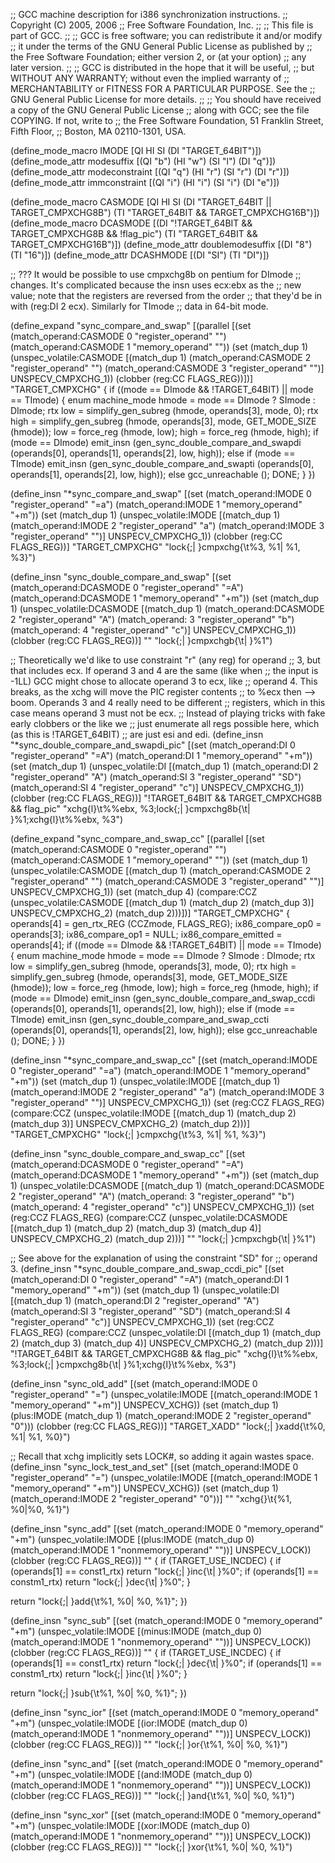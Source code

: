 ;; GCC machine description for i386 synchronization instructions.
;; Copyright (C) 2005, 2006
;; Free Software Foundation, Inc.
;;
;; This file is part of GCC.
;;
;; GCC is free software; you can redistribute it and/or modify
;; it under the terms of the GNU General Public License as published by
;; the Free Software Foundation; either version 2, or (at your option)
;; any later version.
;;
;; GCC is distributed in the hope that it will be useful,
;; but WITHOUT ANY WARRANTY; without even the implied warranty of
;; MERCHANTABILITY or FITNESS FOR A PARTICULAR PURPOSE.  See the
;; GNU General Public License for more details.
;;
;; You should have received a copy of the GNU General Public License
;; along with GCC; see the file COPYING.  If not, write to
;; the Free Software Foundation, 51 Franklin Street, Fifth Floor,
;; Boston, MA 02110-1301, USA.

(define_mode_macro IMODE [QI HI SI (DI "TARGET_64BIT")])
(define_mode_attr modesuffix [(QI "b") (HI "w") (SI "l") (DI "q")])
(define_mode_attr modeconstraint [(QI "q") (HI "r") (SI "r") (DI "r")])
(define_mode_attr immconstraint [(QI "i") (HI "i") (SI "i") (DI "e")])

(define_mode_macro CASMODE [QI HI SI (DI "TARGET_64BIT || TARGET_CMPXCHG8B")
			   (TI "TARGET_64BIT && TARGET_CMPXCHG16B")])
(define_mode_macro DCASMODE
  [(DI "!TARGET_64BIT && TARGET_CMPXCHG8B && !flag_pic")
   (TI "TARGET_64BIT && TARGET_CMPXCHG16B")])
(define_mode_attr doublemodesuffix [(DI "8") (TI "16")])
(define_mode_attr DCASHMODE [(DI "SI") (TI "DI")])

;; ??? It would be possible to use cmpxchg8b on pentium for DImode
;; changes.  It's complicated because the insn uses ecx:ebx as the
;; new value; note that the registers are reversed from the order
;; that they'd be in with (reg:DI 2 ecx).  Similarly for TImode 
;; data in 64-bit mode.

(define_expand "sync_compare_and_swap<mode>"
  [(parallel
    [(set (match_operand:CASMODE 0 "register_operand" "")
	  (match_operand:CASMODE 1 "memory_operand" ""))
     (set (match_dup 1)
	  (unspec_volatile:CASMODE
	    [(match_dup 1)
	     (match_operand:CASMODE 2 "register_operand" "")
	     (match_operand:CASMODE 3 "register_operand" "")]
	    UNSPECV_CMPXCHG_1))
     (clobber (reg:CC FLAGS_REG))])]
  "TARGET_CMPXCHG"
{
  if ((<MODE>mode == DImode && !TARGET_64BIT) || <MODE>mode == TImode)
    {
      enum machine_mode hmode = <MODE>mode == DImode ? SImode : DImode;
      rtx low = simplify_gen_subreg (hmode, operands[3], <MODE>mode, 0);
      rtx high = simplify_gen_subreg (hmode, operands[3], <MODE>mode,
				      GET_MODE_SIZE (hmode));
      low = force_reg (hmode, low);
      high = force_reg (hmode, high);
      if (<MODE>mode == DImode)
	emit_insn (gen_sync_double_compare_and_swapdi
		   (operands[0], operands[1], operands[2], low, high));
      else if (<MODE>mode == TImode)
	emit_insn (gen_sync_double_compare_and_swapti
		   (operands[0], operands[1], operands[2], low, high));
      else
	gcc_unreachable ();
      DONE;
    }
})

(define_insn "*sync_compare_and_swap<mode>"
  [(set (match_operand:IMODE 0 "register_operand" "=a")
	(match_operand:IMODE 1 "memory_operand" "+m"))
   (set (match_dup 1)
	(unspec_volatile:IMODE
	  [(match_dup 1)
	   (match_operand:IMODE 2 "register_operand" "a")
	   (match_operand:IMODE 3 "register_operand" "<modeconstraint>")]
	  UNSPECV_CMPXCHG_1))
   (clobber (reg:CC FLAGS_REG))]
  "TARGET_CMPXCHG"
  "lock{\;| }cmpxchg{<modesuffix>\t%3, %1| %1, %3}")

(define_insn "sync_double_compare_and_swap<mode>"
  [(set (match_operand:DCASMODE 0 "register_operand" "=A")
	(match_operand:DCASMODE 1 "memory_operand" "+m"))
   (set (match_dup 1)
	(unspec_volatile:DCASMODE
	  [(match_dup 1)
	   (match_operand:DCASMODE 2 "register_operand" "A")
	   (match_operand:<DCASHMODE> 3 "register_operand" "b")
	   (match_operand:<DCASHMODE> 4 "register_operand" "c")]
	  UNSPECV_CMPXCHG_1))
   (clobber (reg:CC FLAGS_REG))]
  ""
  "lock{\;| }cmpxchg<doublemodesuffix>b{\t| }%1")

;; Theoretically we'd like to use constraint "r" (any reg) for operand
;; 3, but that includes ecx.  If operand 3 and 4 are the same (like when
;; the input is -1LL) GCC might chose to allocate operand 3 to ecx, like
;; operand 4.  This breaks, as the xchg will move the PIC register contents
;; to %ecx then --> boom.  Operands 3 and 4 really need to be different
;; registers, which in this case means operand 3 must not be ecx.
;; Instead of playing tricks with fake early clobbers or the like we
;; just enumerate all regs possible here, which (as this is !TARGET_64BIT)
;; are just esi and edi.
(define_insn "*sync_double_compare_and_swapdi_pic"
  [(set (match_operand:DI 0 "register_operand" "=A")
	(match_operand:DI 1 "memory_operand" "+m"))
   (set (match_dup 1)
	(unspec_volatile:DI
	  [(match_dup 1)
	   (match_operand:DI 2 "register_operand" "A")
	   (match_operand:SI 3 "register_operand" "SD")
	   (match_operand:SI 4 "register_operand" "c")]
	  UNSPECV_CMPXCHG_1))
   (clobber (reg:CC FLAGS_REG))]
  "!TARGET_64BIT && TARGET_CMPXCHG8B && flag_pic"
  "xchg{l}\t%%ebx, %3\;lock{\;| }cmpxchg8b{\t| }%1\;xchg{l}\t%%ebx, %3")

(define_expand "sync_compare_and_swap_cc<mode>"
  [(parallel
    [(set (match_operand:CASMODE 0 "register_operand" "")
	  (match_operand:CASMODE 1 "memory_operand" ""))
     (set (match_dup 1)
	  (unspec_volatile:CASMODE
	    [(match_dup 1)
	     (match_operand:CASMODE 2 "register_operand" "")
	     (match_operand:CASMODE 3 "register_operand" "")]
	    UNSPECV_CMPXCHG_1))
     (set (match_dup 4)
	  (compare:CCZ
	    (unspec_volatile:CASMODE
	      [(match_dup 1) (match_dup 2) (match_dup 3)] UNSPECV_CMPXCHG_2)
	    (match_dup 2)))])]
  "TARGET_CMPXCHG"
{
  operands[4] = gen_rtx_REG (CCZmode, FLAGS_REG);
  ix86_compare_op0 = operands[3];
  ix86_compare_op1 = NULL;
  ix86_compare_emitted = operands[4];
  if ((<MODE>mode == DImode && !TARGET_64BIT) || <MODE>mode == TImode)
    {
      enum machine_mode hmode = <MODE>mode == DImode ? SImode : DImode;
      rtx low = simplify_gen_subreg (hmode, operands[3], <MODE>mode, 0);
      rtx high = simplify_gen_subreg (hmode, operands[3], <MODE>mode,
				      GET_MODE_SIZE (hmode));
      low = force_reg (hmode, low);
      high = force_reg (hmode, high);
      if (<MODE>mode == DImode)
	emit_insn (gen_sync_double_compare_and_swap_ccdi
		   (operands[0], operands[1], operands[2], low, high));
      else if (<MODE>mode == TImode)
	emit_insn (gen_sync_double_compare_and_swap_ccti
		   (operands[0], operands[1], operands[2], low, high));
      else
	gcc_unreachable ();
      DONE;
    }
})

(define_insn "*sync_compare_and_swap_cc<mode>"
  [(set (match_operand:IMODE 0 "register_operand" "=a")
	(match_operand:IMODE 1 "memory_operand" "+m"))
   (set (match_dup 1)
	(unspec_volatile:IMODE
	  [(match_dup 1)
	   (match_operand:IMODE 2 "register_operand" "a")
	   (match_operand:IMODE 3 "register_operand" "<modeconstraint>")]
	  UNSPECV_CMPXCHG_1))
   (set (reg:CCZ FLAGS_REG)
	(compare:CCZ
	  (unspec_volatile:IMODE
	    [(match_dup 1) (match_dup 2) (match_dup 3)] UNSPECV_CMPXCHG_2)
	  (match_dup 2)))]
  "TARGET_CMPXCHG"
  "lock{\;| }cmpxchg{<modesuffix>\t%3, %1| %1, %3}")

(define_insn "sync_double_compare_and_swap_cc<mode>"
  [(set (match_operand:DCASMODE 0 "register_operand" "=A")
	(match_operand:DCASMODE 1 "memory_operand" "+m"))
   (set (match_dup 1)
	(unspec_volatile:DCASMODE
	  [(match_dup 1)
	   (match_operand:DCASMODE 2 "register_operand" "A")
	   (match_operand:<DCASHMODE> 3 "register_operand" "b")
	   (match_operand:<DCASHMODE> 4 "register_operand" "c")]
	  UNSPECV_CMPXCHG_1))
   (set (reg:CCZ FLAGS_REG)
	(compare:CCZ
	  (unspec_volatile:DCASMODE
	    [(match_dup 1) (match_dup 2) (match_dup 3) (match_dup 4)]
	    UNSPECV_CMPXCHG_2)
	  (match_dup 2)))]
  ""
  "lock{\;| }cmpxchg<doublemodesuffix>b{\t| }%1")

;; See above for the explanation of using the constraint "SD" for
;; operand 3.
(define_insn "*sync_double_compare_and_swap_ccdi_pic"
  [(set (match_operand:DI 0 "register_operand" "=A")
	(match_operand:DI 1 "memory_operand" "+m"))
   (set (match_dup 1)
	(unspec_volatile:DI
	  [(match_dup 1)
	   (match_operand:DI 2 "register_operand" "A")
	   (match_operand:SI 3 "register_operand" "SD")
	   (match_operand:SI 4 "register_operand" "c")]
	  UNSPECV_CMPXCHG_1))
   (set (reg:CCZ FLAGS_REG)
	(compare:CCZ
	  (unspec_volatile:DI
	    [(match_dup 1) (match_dup 2) (match_dup 3) (match_dup 4)]
	    UNSPECV_CMPXCHG_2)
	  (match_dup 2)))]
  "!TARGET_64BIT && TARGET_CMPXCHG8B && flag_pic"
  "xchg{l}\t%%ebx, %3\;lock{\;| }cmpxchg8b{\t| }%1\;xchg{l}\t%%ebx, %3")

(define_insn "sync_old_add<mode>"
  [(set (match_operand:IMODE 0 "register_operand" "=<modeconstraint>")
	(unspec_volatile:IMODE
	  [(match_operand:IMODE 1 "memory_operand" "+m")] UNSPECV_XCHG))
   (set (match_dup 1)
	(plus:IMODE (match_dup 1)
		    (match_operand:IMODE 2 "register_operand" "0")))
   (clobber (reg:CC FLAGS_REG))]
  "TARGET_XADD"
  "lock{\;| }xadd{<modesuffix>\t%0, %1| %1, %0}")

;; Recall that xchg implicitly sets LOCK#, so adding it again wastes space.
(define_insn "sync_lock_test_and_set<mode>"
  [(set (match_operand:IMODE 0 "register_operand" "=<modeconstraint>")
	(unspec_volatile:IMODE
	  [(match_operand:IMODE 1 "memory_operand" "+m")] UNSPECV_XCHG))
   (set (match_dup 1)
	(match_operand:IMODE 2 "register_operand" "0"))]
  ""
  "xchg{<modesuffix>}\t{%1, %0|%0, %1}")

(define_insn "sync_add<mode>"
  [(set (match_operand:IMODE 0 "memory_operand" "+m")
	(unspec_volatile:IMODE
	  [(plus:IMODE (match_dup 0)
	     (match_operand:IMODE 1 "nonmemory_operand" "<modeconstraint><immconstraint>"))]
	  UNSPECV_LOCK))
   (clobber (reg:CC FLAGS_REG))]
  ""
{
  if (TARGET_USE_INCDEC)
    {
      if (operands[1] == const1_rtx)
	return "lock{\;| }inc{<modesuffix>\t| }%0";
      if (operands[1] == constm1_rtx)
	return "lock{\;| }dec{<modesuffix>\t| }%0";
    }

  return "lock{\;| }add{<modesuffix>\t%1, %0| %0, %1}";
})

(define_insn "sync_sub<mode>"
  [(set (match_operand:IMODE 0 "memory_operand" "+m")
	(unspec_volatile:IMODE
	  [(minus:IMODE (match_dup 0)
	     (match_operand:IMODE 1 "nonmemory_operand" "<modeconstraint><immconstraint>"))]
	  UNSPECV_LOCK))
   (clobber (reg:CC FLAGS_REG))]
  ""
{
  if (TARGET_USE_INCDEC)
    {
      if (operands[1] == const1_rtx)
	return "lock{\;| }dec{<modesuffix>\t| }%0";
      if (operands[1] == constm1_rtx)
	return "lock{\;| }inc{<modesuffix>\t| }%0";
    }

  return "lock{\;| }sub{<modesuffix>\t%1, %0| %0, %1}";
})

(define_insn "sync_ior<mode>"
  [(set (match_operand:IMODE 0 "memory_operand" "+m")
	(unspec_volatile:IMODE
	  [(ior:IMODE (match_dup 0)
	     (match_operand:IMODE 1 "nonmemory_operand" "<modeconstraint><immconstraint>"))]
	  UNSPECV_LOCK))
   (clobber (reg:CC FLAGS_REG))]
  ""
  "lock{\;| }or{<modesuffix>\t%1, %0| %0, %1}")

(define_insn "sync_and<mode>"
  [(set (match_operand:IMODE 0 "memory_operand" "+m")
	(unspec_volatile:IMODE
	  [(and:IMODE (match_dup 0)
	     (match_operand:IMODE 1 "nonmemory_operand" "<modeconstraint><immconstraint>"))]
	  UNSPECV_LOCK))
   (clobber (reg:CC FLAGS_REG))]
  ""
  "lock{\;| }and{<modesuffix>\t%1, %0| %0, %1}")

(define_insn "sync_xor<mode>"
  [(set (match_operand:IMODE 0 "memory_operand" "+m")
	(unspec_volatile:IMODE
	  [(xor:IMODE (match_dup 0)
	     (match_operand:IMODE 1 "nonmemory_operand" "<modeconstraint><immconstraint>"))]
	  UNSPECV_LOCK))
   (clobber (reg:CC FLAGS_REG))]
  ""
  "lock{\;| }xor{<modesuffix>\t%1, %0| %0, %1}")
